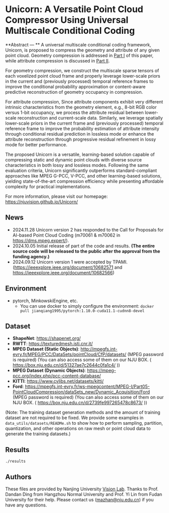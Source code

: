 # Unicorn: A Versatile Point Cloud Compressor Using Universal Multiscale Conditional Coding

**Abstract — ** A universal multiscale conditional coding framework, Unicorn, is proposed to compress the geometry and attribute of any given point cloud. Geometry compression is addressed in [Part I](https://ieeexplore.ieee.org/document/10682571) of this paper, while attribute compression is discussed in [Part II](https://ieeexplore.ieee.org/document/10682566).

For geometry compression, we construct the multiscale sparse tensors of each voxelized point cloud frame and properly leverage lower-scale priors in the current and (previously processed) temporal reference frames to improve the conditional probability approximation or content-aware predictive reconstruction of geometry occupancy in compression.

For attribute compression, Since attribute components exhibit very different intrinsic characteristics from the geometry element, e.g., 8-bit RGB color versus 1-bit occupancy, we process the attribute residual between lower-scale reconstruction and current-scale data. Similarly, we leverage spatially lower-scale priors in the current frame and (previously processed) temporal reference frame to improve the probability estimation of attribute intensity through conditional residual prediction in lossless mode or enhance the attribute reconstruction through progressive residual refinement in lossy mode for better performance.

The proposed Unicorn is a versatile, learning-based solution capable of compressing static and dynamic point clouds with diverse source characteristics in both lossy and lossless modes. Following the same evaluation criteria, Unicorn significantly outperforms standard-compliant approaches like MPEG G-PCC, V-PCC, and other learning-based solutions, yielding state-of-the-art compression efficiency while presenting affordable complexity for practical implementations.

For more information, please visit our homepage: https://njuvision.github.io/Unicorn/ 


## News

* 2024.11.28 Unicorn version 2 has responded to the Call for Proposals for AI-based Point Cloud Coding (m70061 & m70062 in https://dms.mpeg.expert/).
* 2024.10.05 Initial release of part of the code and results. **(The entire source code will be released to the public after the approval from the funding agency.)**
* 2024.09.12 Unicorn version 1 were accepted by TPAMI. (https://ieeexplore.ieee.org/document/10682571 and https://ieeexplore.ieee.org/document/10682566)


## Environment

* pytorch, MinkowskiEngine, etc. 
    * You can use docker to simply configure the environment: `docker pull jianqiang1995/pytorch:1.10.0-cuda11.1-cudnn8-devel`


## Dataset

* **ShapeNet**: https://shapenet.org/ 
* **RWTT**: https://texturedmesh.isti.cnr.it/ 
* **MPEG Dataset (Static Objects)**: http://mpegfs.int-evry.fr/MPEG/PCC/DataSets/pointCloud/CfP/datasets/ (MPEG password is required) 
(You can also access some of them on our NJU BOX. ( https://box.nju.edu.cn/d/51327ae7c2644c0fa1c4/ ))
* **MPEG Dataset (Dynamic Objects)**: https://mpeg-pcc.org/index.php/pcc-content-database/
* **KITTI**: https://www.cvlibs.net/datasets/kitti/
* **Ford**: https://mpegfs.int-evry.fr/ws-mpegcontent/MPEG-I/Part05-PointCloudCompression/dataSets_new/Dynamic_Acquisition/Ford  (MPEG password is required) 
(You can also access some of them on our NJU BOX. ( https://box.nju.edu.cn/d/2739fe997265478c8673/ ))


(Note: The training dataset generation methods and the amount of training dataset are not required to be fixed. We provide some examples in `data_utils/datasets/READMe.sh` to show how to perform sampling, partition, quantization, and other operations on raw mesh or point cloud data to generate the training datasets.)

## Results

`./results`


## Authors

These files are provided by Nanjing University [Vision Lab](https://vision.nju.edu.cn/). Thanks to Prof. Dandan Ding from Hangzhou Normal University and Prof. Yi Lin from Fudan University for their help. Please contact us (mazhan@nju.edu.cn) if you have any questions.
